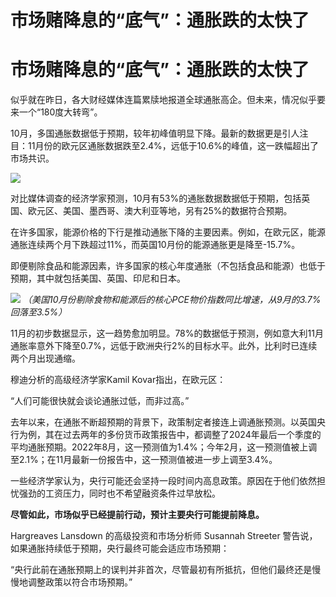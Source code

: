 # 市场赌降息的“底气”：通胀跌的太快了

# 市场赌降息的“底气”：通胀跌的太快了

似乎就在昨日，各大财经媒体连篇累牍地报道全球通胀高企。但未来，情况似乎要来一个“180度大转弯”。

10月，多国通胀数据低于预期，较年初峰值明显下降。最新的数据更是引人注目：11月份的欧元区通胀数据跌至2.4%，远低于10.6%的峰值，这一跌幅超出了市场共识。

![](https://inews.gtimg.com/om_bt/Otk4YjmdajsgTakGCIp0bav4H-YJpac_3qT124FzpEyeMAA/1000)

对比媒体调查的经济学家预测，10月有53%的通胀数据数据低于预期，包括英国、欧元区、美国、墨西哥、澳大利亚等地，另有25%的数据符合预期。

在许多国家，能源价格的下行是推动通胀下降的主要因素。例如，在欧元区，能源通胀连续两个月下跌超过11%，而英国10月份的能源通胀更是降至-15.7%。

即便剔除食品和能源因素，许多国家的核心年度通胀（不包括食品和能源）也低于预期，其中就包括美国、英国、印尼和日本。

![](https://inews.gtimg.com/om_bt/O2bBeemBH31XTH2k1Xbsjl5JjmoGuowK57ukswVVi0ZW8AA/1000)
_（美国10月份剔除食物和能源后的核心PCE物价指数同比增速，从9月的3.7%回落至3.5%）_

11月的初步数据显示，这一趋势愈加明显。78%的数据低于预测，例如意大利11月通胀率意外下降至0.7%，远低于欧洲央行2%的目标水平。此外，比利时已连续两个月出现通缩。

穆迪分析的高级经济学家Kamil Kovar指出，在欧元区：

“人们可能很快就会谈论通胀过低，而非过高。”

去年以来，在通胀不断超预期的背景下，政策制定者接连上调通胀预测。以英国央行为例，其在过去两年的多份货币政策报告中，都调整了2024年最后一个季度的平均通胀预期。2022年8月，这一预测值为1.4%；今年2月，这一预测值被上调至2.1%；在11月最新一份报告中，这一预测值被进一步上调至3.4%。

一些经济学家认为，央行可能还会坚持一段时间内高息政策。原因在于他们依然担忧强劲的工资压力，同时也不希望融资条件过早放松。

**尽管如此，市场似乎已经提前行动，预计主要央行可能提前降息。**

Hargreaves Lansdown 的高级投资和市场分析师 Susannah Streeter
警告说，如果通胀持续低于预期，央行最终可能会适应市场预期：

“央行此前在通胀预期上的误判并非首次，尽管最初有所抵抗，但他们最终还是慢慢地调整政策以符合市场预期。”

